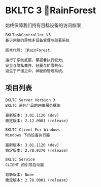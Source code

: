 
# BKLTC 3 🌺RainForest
始终保障我们持有目标设备的访问权限

```
BKLTaskController V3
基于网络的异地多设备管理与部署系统

版本代号: 🌺RainForest
```
```
运行于系统底层，掌握着执行权力。
安全与隐私兼并，轻量与扩展共存。
诞生于严谨之中，神秘的管理系统。
```

## **项目列表**
```
BKLTC Server Version 3
BKLTC 系列产品的网络服务框架

最新版本: 3.01.1120 (dev)
稳定版本: 2.12.0001 (release)
```
```
BKLTC Client For Windows
Windows 下的设备执行器

最新版本: 3.01.1120 (dev)
稳定版本: 2.78.9370 (release)
```
```
BKLTC Service
CLIENT 的引导启动器

最新版本: None
稳定版本: 2.78.0001 (release)
```
